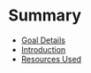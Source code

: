 # Summary

* [Goal Details](README.md)
* [Introduction](resources-we-used.md)
* [Resources Used](introduction.md)

